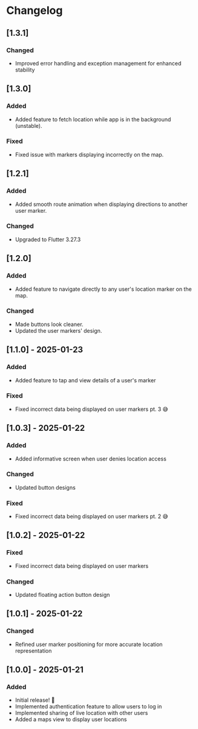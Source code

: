 # Changelog

## [1.3.1]

### Changed

- Improved error handling and exception management for enhanced stability

## [1.3.0]

### Added

- Added feature to fetch location while app is in the background (unstable).

### Fixed

- Fixed issue with markers displaying incorrectly on the map.

## [1.2.1]

### Added

- Added smooth route animation when displaying directions to another user marker.

### Changed

- Upgraded to Flutter 3.27.3

## [1.2.0]

### Added

- Added feature to navigate directly to any user's location marker on the map.

### Changed

- Made buttons look cleaner.
- Updated the user markers' design.

## [1.1.0] - 2025-01-23

### Added

- Added feature to tap and view details of a user's marker

### Fixed

- Fixed incorrect data being displayed on user markers pt. 3 😅

## [1.0.3] - 2025-01-22

### Added

- Added informative screen when user denies location access

### Changed

- Updated button designs

### Fixed

- Fixed incorrect data being displayed on user markers pt. 2 😅

## [1.0.2] - 2025-01-22

### Fixed

- Fixed incorrect data being displayed on user markers

### Changed

- Updated floating action button design

## [1.0.1] - 2025-01-22

### Changed

- Refined user marker positioning for more accurate location representation

## [1.0.0] - 2025-01-21

### Added

- Initial release! 🚀
- Implemented authentication feature to allow users to log in
- Implemented sharing of live location with other users
- Added a maps view to display user locations
